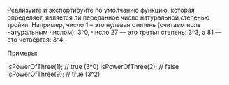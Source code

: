 Реализуйте и экспортируйте по умолчанию функцию, которая определяет, является ли переданное число натуральной степенью тройки. Например, число 1 – это нулевая степень (считаем ноль натуральным числом): 3^0, число 27 — это третья степень: 3^3, а 81 — это четвёртая: 3^4.

Примеры:

isPowerOfThree(1); // true (3^0)
isPowerOfThree(2); // false
isPowerOfThree(9); // true (3^2)
